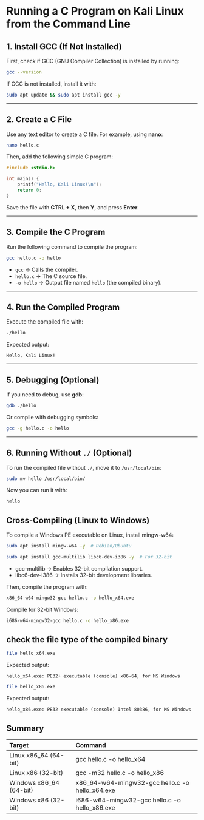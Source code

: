 # Running a C Program on Kali Linux from the Command Line

## 1. Install GCC (If Not Installed)

First, check if GCC (GNU Compiler Collection) is installed by running:

```bash
gcc --version
```

If GCC is not installed, install it with:

```bash
sudo apt update && sudo apt install gcc -y
```

---

## 2. Create a C File

Use any text editor to create a C file. For example, using **nano**:

```bash
nano hello.c
```

Then, add the following simple C program:

```c
#include <stdio.h>

int main() {
    printf("Hello, Kali Linux!\n");
    return 0;
}
```

Save the file with **CTRL + X**, then **Y**, and press **Enter**.

---

## 3. Compile the C Program

Run the following command to compile the program:

```bash
gcc hello.c -o hello
```

- `gcc` → Calls the compiler.
- `hello.c` → The C source file.
- `-o hello` → Output file named `hello` (the compiled binary).

---

## 4. Run the Compiled Program

Execute the compiled file with:

```bash
./hello
```

Expected output:

``` output
Hello, Kali Linux!
```

---

## 5. Debugging (Optional)

If you need to debug, use **gdb**:

```bash
gdb ./hello
```

Or compile with debugging symbols:

```bash
gcc -g hello.c -o hello
```

---

## 6. Running Without `./` (Optional)

To run the compiled file without `./`, move it to `/usr/local/bin`:

```bash
sudo mv hello /usr/local/bin/
```

Now you can run it with:

```bash
hello
```

## Cross-Compiling (Linux to Windows)

To compile a Windows PE executable on Linux, install mingw-w64:

```bash
sudo apt install mingw-w64 -y  # Debian/Ubuntu
```

```bash
sudo apt install gcc-multilib libc6-dev-i386 -y  # For 32-bit
```

- gcc-multilib → Enables 32-bit compilation support.
- libc6-dev-i386 → Installs 32-bit development libraries.

Then, compile the program with:

```bash
x86_64-w64-mingw32-gcc hello.c -o hello_x64.exe
```

Compile for 32-bit Windows:

```bash
i686-w64-mingw32-gcc hello.c -o hello_x86.exe
```

## check the file type of the compiled binary

```bash
file hello_x64.exe
```

Expected output:

``` output
hello_x64.exe: PE32+ executable (console) x86-64, for MS Windows
```

```bash
file hello_x86.exe
```

Expected output:

``` output
hello_x86.exe: PE32 executable (console) Intel 80386, for MS Windows
```



## Summary

| Target                  | Command                                         |
| :---------------------- | :---------------------------------------------- |
| Linux x86_64 (64-bit)   | gcc hello.c -o hello_x64                        |
| Linux x86 (32-bit)      | gcc -m32 hello.c -o hello_x86                   |
| Windows x86_64 (64-bit) | x86_64-w64-mingw32-gcc hello.c -o hello_x64.exe |
| Windows x86 (32-bit)    | i686-w64-mingw32-gcc hello.c -o hello_x86.exe   |
